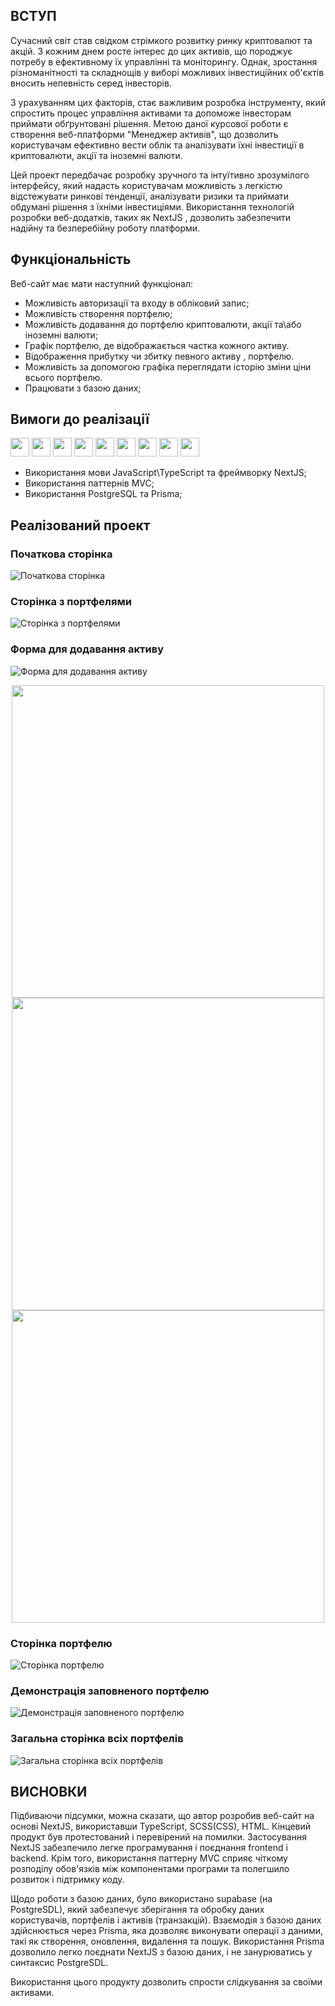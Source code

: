 ## ВСТУП
Сучасний світ став свідком стрімкого розвитку ринку криптовалют та акцій. З кожним днем росте інтерес до цих активів, що породжує потребу в ефективному їх управлінні та моніторингу. Однак, зростання різноманітності та складнощів у виборі можливих інвестиційних об'єктів вносить непевність серед інвесторів.

З урахуванням цих факторів, стає важливим розробка інструменту, який спростить процес управління активами та допоможе інвесторам приймати обґрунтовані рішення. Метою даної курсової роботи є створення веб-платформи "Менеджер активів", що дозволить користувачам ефективно вести облік та аналізувати їхні інвестиції в криптовалюти, акції та іноземні валюти.

Цей проект передбачає розробку зручного та інтуїтивно зрозумілого інтерфейсу, який надасть користувачам можливість з легкістю відстежувати ринкові тенденції, аналізувати ризики та приймати обдумані рішення з їхніми інвестиціями. Використання технологій розробки веб-додатків, таких як NextJS , дозволить забезпечити надійну та безперебійну роботу платформи.

## Функціональність
Веб-сайт має мати наступний функціонал:
*	Можливість авторизації та входу в обліковий запис;
*	Можливість створення портфелю;
*	Можливість додавання до портфелю криптовалюти, акції та\або іноземні валюти;
*	Графік портфелю, де відображається частка кожного активу.
*	Відображення прибутку чи збитку певного активу , портфелю.
*	Можливість за допомогою графіка переглядати історію зміни ціни всього портфелю.
*	Працювати з базою даних;

## Вимоги до реалізації
<img height="30" width="30" src="https://cdn.simpleicons.org/javascript" /> <img height="30" width="30" src="https://cdn.simpleicons.org/typescript" /> <img height="30" width="30" src="https://cdn.simpleicons.org/nextdotjs" /> <img height="30" width="30" src="https://cdn.simpleicons.org/react" /> <img height="30" width="30" src="https://cdn.simpleicons.org/postgresql" /> <img height="30" width="30" src="https://cdn.simpleicons.org/prisma" /> <img height="30" width="30" src="https://cdn.simpleicons.org/sass" /> <img height="30" width="30" src="https://cdn.simpleicons.org/html5" /> <img height="30" width="30" src="https://cdn.simpleicons.org/css3" />
*	Використання мови JavaScript\TypeScript та фреймворку NextJS;
*	Використання паттернів MVC;
*	Використання PostgreSQL та Prisma;

## Реалізований проект
### Початкова сторінка
![Початкова сторінка](https://github.com/Maxson71/SMARTFOLIO/assets/77611206/cd8a16e4-72ee-46c7-a1bd-a9c216dd3f60)
### Сторінка з портфелями
![Сторінка з портфелями](https://github.com/Maxson71/SMARTFOLIO/assets/77611206/5846d040-9a58-4fb4-a08e-f05ff1b939ed)
### Форма для додавання активу
![Форма для додавання активу](https://github.com/Maxson71/SMARTFOLIO/assets/77611206/6b994a9e-98be-4e68-b2b6-fc895f291792)
<div align="center">
  <img src="https://github.com/Maxson71/SMARTFOLIO/assets/77611206/c3c9571d-9f1d-4a89-908f-ea81566be744" width="500">
</div>
<div align="center">
  <img src="https://github.com/Maxson71/SMARTFOLIO/assets/77611206/f7b22c7c-7b34-4716-b678-74c2e36d6d3e" width="500">
</div>
<div align="center">
  <img src="https://github.com/Maxson71/SMARTFOLIO/assets/77611206/15cc5889-21d8-4c71-a23e-a33b8e70a9fb" width="500">
</div>

### Сторінка портфелю
![Сторінка портфелю](https://github.com/Maxson71/SMARTFOLIO/assets/77611206/6a9f6725-5e6d-4425-bf74-046e2c4eb65f)

### Демонстрація заповненого портфелю
![Демонстрація заповненого портфелю](https://github.com/Maxson71/SMARTFOLIO/assets/77611206/9c918eb8-7101-49b1-8d51-b521eda02acc)

### Загальна сторінка всіх портфелів 
![Загальна сторінка всіх портфелів ](https://github.com/Maxson71/SMARTFOLIO/assets/77611206/28a16177-f1c4-4aa2-9935-61edabea97eb)

## ВИСНОВКИ
Підбиваючи підсумки, можна сказати, що автор розробив веб-сайт на основі NextJS, використавши TypeScript, SCSS(CSS), HTML. Кінцевий продукт був протестований і перевірений на помилки. Застосування NextJS забезпечило легке програмування і поєднання frontend і backend. Крім того, використання паттерну MVC сприяє чіткому розподілу обов'язків між компонентами програми та полегшило розвиток і підтримку коду. 

Щодо роботи з базою даних, було використано supabase (на PostgreSDL), який забезпечує зберігання та обробку даних користувачів, портфелів і активів (транзакцій). Взаємодія з базою даних здійснюється через Prisma, яка дозволяє виконувати операції з даними, такі як створення, оновлення, видалення та пошук. Використання Prisma дозволило легко поєднати NextJS з базою даних, і не занурюватись у синтаксис PostgreSDL.

Використання цього продукту дозволить спрости слідкування за своїми активами.


